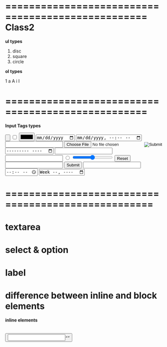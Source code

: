 ==================================================
                   **Class2**
==================================================

**ul types**

1. disc
2. square
3. circle

**ol types**

1
a
A
i
I

==================================================
==================================================

**Input Tags types**

<input type="button">
<input type="checkbox">
<input type="color">
<input type="date">
<input type="datetime-local">
<input type="email">
<input type="file">
<input type="hidden">
<input type="image">
<input type="month">
<input type="number">
<input type="password">
<input type="radio">
<input type="range">
<input type="reset">
<input type="search">
<input type="submit">
<input type="text">
<input type="time">
<input type="week">

===================================================
===================================================

# textarea
# select & option
# label
# difference between inline and block elements

**inline elements**

<a><abbr><acronym><b><bdo><big><br><button><cite><code><dfn><em><i><img><input><kbd><label><map><object><output><q><samp><script><select><small><span><strong><sub><sup><textarea><time><tt><var>

**Block element**

<address><article><aside><blockquote><canvas><dd><div><dl><dt><fieldset><figcaption><figure><footer><form><h1>-<h6><header><hr><li><main><nav><noscript><ol><p><pre><section><table><tfoot><ul><video>

========================================================================
========================================================================

**HTML Entities**

&nbsp;   => it isa use for space
&lt; &gt;    => use for less then and greater then